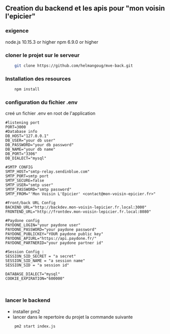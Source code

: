 ## Creation du backend et les apis pour "mon voisin l'epicier"

### exigence
node.js 10.15.3 or higher
npm 6.9.0 or higher

### cloner le projet sur le serveur

```bash 
    git clone https://github.com/helmangoug/mve-back.git
```

### Installation des resources

```bash 
    npm install
```
### configuration du fichier .env

creé un fichier .env en root de l'application

```
#listening port 
PORT=3000
#Database info
DB_HOST="127.0.0.1"
DB_USER="your db user"
DB_PASSWORD="your db password"
DB_NAME="your db name"
DB_PORT="3306" 
DB_DIALECT="mysql"

#SMTP CONFIG
SMTP_HOST="smtp-relay.sendinblue.com"
SMTP_PORT=smtp port
SMTP_SECURE=false
SMTP_USER="smtp user"
SMTP_PASSWORD="smtp password"
SMTP_FROM="'Mon Voisin L'Epicier' <contact@mon-voisin-epicier.fr>"

#Front/back URL Config
BACKEND_URL="http://backdev.mon-voisin-lepicier.fr.local:3000"
FRONTEND_URL="http://frontdev.mon-voisin-lepicier.fr.local:8080"

#Paydone config
PAYDONE_LOGIN="your paydone user"
PAYDONE_PASSWORD="your paydone password"
PAYDONE_PUBLICKEY="YOUR paydone public key"
PAYDONE_APIURL="https://api.paydone.fr/"
PAYDONE_PARTNERID="your paydone partner id"

#Session Config : 
SESSION_SID_SECRET = "a secret"
SESSION_SID_NAME = "a session name"
SESSION_SID = "a session id"

DATABASE_DIALECT="mysql"
COOKIE_EXPIRATION="600000"



```

### lancer le backend

- installer pm2 
- lancer dans le repertoire du projet la commande suivante

```bash
    pm2 start index.js
```
